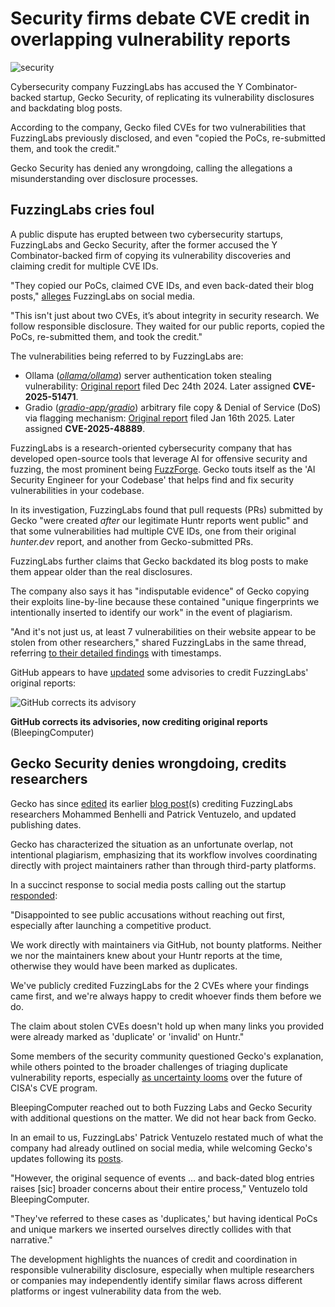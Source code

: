 # Security firms debate CVE credit in overlapping vulnerability reports

![security](https://www.bleepstatic.com/content/hl-images/2023/11/13/hackers_data_center.jpg)

Cybersecurity company FuzzingLabs has accused the Y Combinator-backed startup, Gecko Security, of replicating its vulnerability disclosures and backdating blog posts.

According to the company, Gecko filed CVEs for two vulnerabilities that FuzzingLabs previously disclosed, and even "copied the PoCs, re-submitted them, and took the credit."

Gecko Security has denied any wrongdoing, calling the allegations a misunderstanding over disclosure processes.

## FuzzingLabs cries foul

A public dispute has erupted between two cybersecurity startups, FuzzingLabs and Gecko Security, after the former accused the Y Combinator-backed firm of copying its vulnerability discoveries and claiming credit for multiple CVE IDs.

"They copied our PoCs, claimed CVE IDs, and even back-dated their blog posts," [alleges](https://x.com/FuzzingLabs/status/1977720899114606745) FuzzingLabs on social media.

"This isn't just about two CVEs, it’s about integrity in security research. We follow responsible disclosure. They waited for our public reports, copied the PoCs, re-submitted them, and took the credit."

The vulnerabilities being referred to by FuzzingLabs are:

* Ollama (_[ollama/ollama](https://github.com/ollama/ollama)_) server authentication token stealing vulnerability: [Original report](https://huntr.com/bounties/94eea285-fd65-4e01-a035-f533575ebdc2) filed Dec 24th 2024\. Later assigned **CVE-2025-51471**.
* Gradio (_[gradio-app/gradio](https://github.com/gradio-app/gradio)_) arbitrary file copy & Denial of Service (DoS) via flagging mechanism: [Original report](https://huntr.com/bounties/a50de58d-fbf5-4662-bf5c-2b1208be57d8) filed Jan 16th 2025\. Later assigned **CVE-2025-48889**.

FuzzingLabs is a research-oriented cybersecurity company that has developed open-source tools that leverage AI for offensive security and fuzzing, the most prominent being [FuzzForge](https://github.com/FuzzingLabs/fuzzforge%5Fai). Gecko touts itself as the 'AI Security Engineer for your Codebase' that helps find and fix security vulnerabilities in your codebase.

In its investigation, FuzzingLabs found that pull requests (PRs) submitted by Gecko "were created _after_ our legitimate Huntr reports went public" and that some vulnerabilities had multiple CVE IDs, one from their original _hunter.dev_ report, and another from Gecko-submitted PRs.

FuzzingLabs further claims that Gecko backdated its blog posts to make them appear older than the real disclosures.

The company also says it has "indisputable evidence" of Gecko copying their exploits line-by-line because these contained "unique fingerprints we intentionally inserted to identify our work" in the event of plagiarism.

"And it's not just us, at least 7 vulnerabilities on their website appear to be stolen from other researchers," shared FuzzingLabs in the same thread, referring [to their detailed findings](https://www.notion.so/fuzzinglabs/Gecko-Security-STOLEN-CVEs-28b2bf1235b380d8aa92d9935f21a874) with timestamps.

GitHub appears to have [updated](http://github.com/gradio-app/gradio/security/advisories/GHSA-8jw3-6x8j-v96g) some advisories to credit FuzzingLabs' original reports:

![GitHub corrects its advisory](https://www.bleepstatic.com/images/news/u/1164866/2025/Oct/fuzzinglabs-vs-gecko/github-corrected-advisory.jpg)

**GitHub corrects its advisories, now crediting original reports** (BleepingComputer)

## Gecko Security denies wrongdoing, credits researchers

Gecko has since [edited](https://www.gecko.security/blog/cve-2025-51471) its earlier [blog post](https://web.archive.org/web/20250810100339/https://www.gecko.security/blog/cve-2025-51471)(s) crediting FuzzingLabs researchers Mohammed Benhelli and Patrick Ventuzelo, and updated publishing dates.

Gecko has characterized the situation as an unfortunate overlap, not intentional plagiarism, emphasizing that its workflow involves coordinating directly with project maintainers rather than through third-party platforms.

In a succinct response to social media posts calling out the startup [responded](https://x.com/gecko%5Fsec/status/1977805927320551672):

"Disappointed to see public accusations without reaching out first, especially after launching a competitive product.  
  
We work directly with maintainers via GitHub, not bounty platforms. Neither we nor the maintainers knew about your Huntr reports at the time, otherwise they would have been marked as duplicates.  
  
We've publicly credited FuzzingLabs for the 2 CVEs where your findings came first, and we're always happy to credit whoever finds them before we do.  
  
The claim about stolen CVEs doesn't hold up when many links you provided were already marked as 'duplicate' or 'invalid' on Huntr."

Some members of the security community questioned Gecko's explanation, while others pointed to the broader challenges of triaging duplicate vulnerability reports, especially [as uncertainty looms](http://therecord.media/cve-program-future-limbo-cisa) over the future of CISA's CVE program.

BleepingComputer reached out to both Fuzzing Labs and Gecko Security with additional questions on the matter. We did not hear back from Gecko.

In an email to us, FuzzingLabs' Patrick Ventuzelo restated much of what the company had already outlined on social media, while welcoming Gecko's updates following its [posts](https://www.linkedin.com/feed/update/urn:li:activity:7383486315691921408/).

"However, the original sequence of events ... and back-dated blog entries raises \[sic\] broader concerns about their entire process," Ventuzelo told BleepingComputer.

"They've referred to these cases as 'duplicates,' but having identical PoCs and unique markers we inserted ourselves directly collides with that narrative."

The development highlights the nuances of credit and coordination in responsible vulnerability disclosure, especially when multiple researchers or companies may independently identify similar flaws across different platforms or ingest vulnerability data from the web.